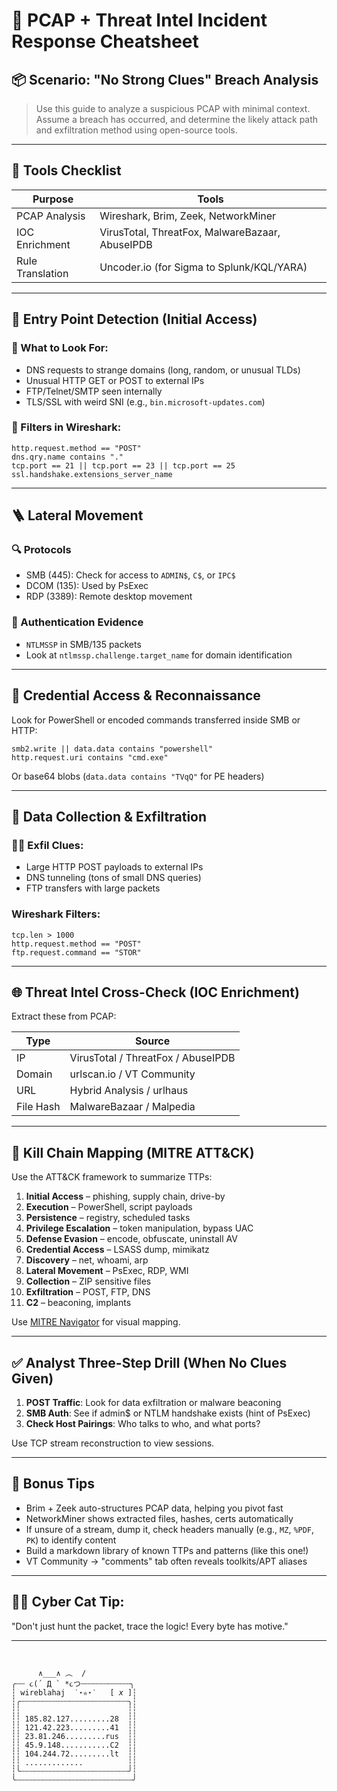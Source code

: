 # 🧠 PCAP + Threat Intel Incident Response Cheatsheet

## 📦 Scenario: "No Strong Clues" Breach Analysis

> Use this guide to analyze a suspicious PCAP with minimal context. Assume a breach has occurred, and determine the likely attack path and exfiltration method using open-source tools.

---

## 🔧 Tools Checklist

| Purpose          | Tools                                           |
| ---------------- | ----------------------------------------------- |
| PCAP Analysis    | Wireshark, Brim, Zeek, NetworkMiner             |
| IOC Enrichment   | VirusTotal, ThreatFox, MalwareBazaar, AbuseIPDB |
| Rule Translation | Uncoder.io (for Sigma to Splunk/KQL/YARA)       |

---

## 🚦 Entry Point Detection (Initial Access)

### 👀 What to Look For:

* DNS requests to strange domains (long, random, or unusual TLDs)
* Unusual HTTP GET or POST to external IPs
* FTP/Telnet/SMTP seen internally
* TLS/SSL with weird SNI (e.g., `bin.microsoft-updates.com`)

### 🧪 Filters in Wireshark:

```plaintext
http.request.method == "POST"
dns.qry.name contains "."
tcp.port == 21 || tcp.port == 23 || tcp.port == 25
ssl.handshake.extensions_server_name
```

---

## 🪜 Lateral Movement

### 🔍 Protocols

* SMB (445): Check for access to `ADMIN$`, `C$`, or `IPC$`
* DCOM (135): Used by PsExec
* RDP (3389): Remote desktop movement

### 🔐 Authentication Evidence

* `NTLMSSP` in SMB/135 packets
* Look at `ntlmssp.challenge.target_name` for domain identification

---

## 🧠 Credential Access & Reconnaissance

Look for PowerShell or encoded commands transferred inside SMB or HTTP:

```plaintext
smb2.write || data.data contains "powershell"
http.request.uri contains "cmd.exe"
```

Or base64 blobs (`data.data contains "TVqQ"` for PE headers)

---

## 🎒 Data Collection & Exfiltration

### 🕵️‍♀️ Exfil Clues:

* Large HTTP POST payloads to external IPs
* DNS tunneling (tons of small DNS queries)
* FTP transfers with large packets

### Wireshark Filters:

```plaintext
tcp.len > 1000
http.request.method == "POST"
ftp.request.command == "STOR"
```

---

## 🌐 Threat Intel Cross-Check (IOC Enrichment)

Extract these from PCAP:

| Type      | Source                             |
| --------- | ---------------------------------- |
| IP        | VirusTotal / ThreatFox / AbuseIPDB |
| Domain    | urlscan.io / VT Community          |
| URL       | Hybrid Analysis / urlhaus          |
| File Hash | MalwareBazaar / Malpedia           |

---

## 🧩 Kill Chain Mapping (MITRE ATT\&CK)

Use the ATT\&CK framework to summarize TTPs:

1. **Initial Access** – phishing, supply chain, drive-by
2. **Execution** – PowerShell, script payloads
3. **Persistence** – registry, scheduled tasks
4. **Privilege Escalation** – token manipulation, bypass UAC
5. **Defense Evasion** – encode, obfuscate, uninstall AV
6. **Credential Access** – LSASS dump, mimikatz
7. **Discovery** – net, whoami, arp
8. **Lateral Movement** – PsExec, RDP, WMI
9. **Collection** – ZIP sensitive files
10. **Exfiltration** – POST, FTP, DNS
11. **C2** – beaconing, implants

Use [MITRE Navigator](https://mitre-attack.github.io/attack-navigator/) for visual mapping.

---

## ✅ Analyst Three-Step Drill (When No Clues Given)

1. **POST Traffic**: Look for data exfiltration or malware beaconing
2. **SMB Auth**: See if admin\$ or NTLM handshake exists (hint of PsExec)
3. **Check Host Pairings**: Who talks to who, and what ports?

Use TCP stream reconstruction to view sessions.

---

## 🧙 Bonus Tips

* Brim + Zeek auto-structures PCAP data, helping you pivot fast
* NetworkMiner shows extracted files, hashes, certs automatically
* If unsure of a stream, dump it, check headers manually (e.g., `MZ`, `%PDF`, `PK`) to identify content
* Build a markdown library of known TTPs and patterns (like this one!)
* VT Community → "comments" tab often reveals toolkits/APT aliases

---

## 🐱‍💻 Cyber Cat Tip:

"Don't just hunt the packet, trace the logic! Every byte has motive."

---


```
                  
                                            
      ∧___∧ ︵  /
╭┄┄ ૮(´ Д ` *૮つ┄┄┄┄┄┄┄┄┄┄┄╮
┆ wireblahaj  ˙⋆✮⋆˙   [ 𝘹 ]┆
┆╭┄┄┄┄┄┄┄┄┄┄┄┄┄┄┄┄┄┄┄┄┄┄┄┄╮┆
┆┆                        ┆┆
┆┆ 185.82.127.........28  ┆┆
┆┆ 121.42.223.........41  ┆┆
┆┆ 23.81.246.........rus  ┆┆
┆┆ 45.9.148...........C2  ┆┆
┆┆ 104.244.72.........lt  ┆┆
┆┆ .............          ┆┆
┆╰┄┄┄┄┄┄┄┄┄┄┄┄┄┄┄┄┄┄┄┄┄┄┄┄╯┆
╰┄┄┄┄┄┄┄┄┄┄┄┄┄┄┄┄┄┄┄┄┄┄┄┄┄┄╯

```
